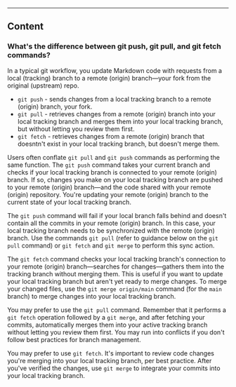 ---

## Content

### What's the difference between git push, git pull, and git fetch commands?

In a typical git workflow, you update Markdown code with requests from a local (tracking) branch to a remote (origin) branch—your fork from the original (upstream) repo.

- `git push` - sends changes from a local tracking branch to a remote (origin) branch, your fork.
- `git pull` - retrieves changes from a remote (origin) branch into your local tracking branch and merges them into your local tracking branch, but without letting you review them first.
- `git fetch` -  retrieves changes from a remote (origin) branch that doesntn't exist in your local tracking branch, but doesn't merge them.

Users often conflate `git pull` and `git push` commands as performing the same function. The `git push` command takes your current branch and checks if your local tracking branch is connected to your remote (origin) branch. If so, changes you make on your local tracking branch are pushed to your remote (origin) branch—and the code shared with your remote (origin) repository. You're updating your remote (origin) branch to the current state of your local tracking branch.  

The `git push` command will fail if your local branch falls behind and doesn't contain all the commits in your remote (origin) branch. In this case, your local tracking branch needs to be synchronized with the remote (origin) branch. Use the commands `git pull` (refer to guidance below on the `git pull` command) or `git fetch` and `git merge` to perform this sync action. 

The `git fetch` command checks your local tracking branch's connection to your remote (origin) branch—searches for changes—gathers them into the tracking branch without merging them. This is useful if you want to update your local tracking branch but aren't yet ready to merge changes. To merge your changed files, use the `git merge origin/main` command (for the `main` branch) to merge changes into your local tracking branch. 

You may prefer to use the `git pull` command. Remember that it performs a `git fetch` operation followed by a `git merge`, and after fetching your commits, automatically merges them into your active tracking branch without letting you review them first. You may run into conflicts if you don't follow best practices for branch management.

You may prefer to use `git fetch`. It's important to review code changes you're merging into your local tracking branch, per best practice. After you've verified the changes, use `git merge` to integrate your commits into your local tracking branch. 